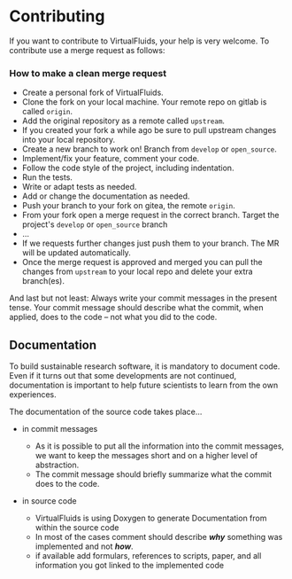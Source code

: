 # Contributing

If you want to contribute to VirtualFluids, your help is very welcome.
To contribute use a merge request as follows:

### How to make a clean merge request

- Create a personal fork of VirtualFluids.
- Clone the fork on your local machine. Your remote repo on gitlab is called `origin`.
- Add the original repository as a remote called `upstream`.
- If you created your fork a while ago be sure to pull upstream changes into your local repository.
- Create a new branch to work on! Branch from `develop` or `open_source`.
- Implement/fix your feature, comment your code.
- Follow the code style of the project, including indentation.
- Run the tests.
- Write or adapt tests as needed.
- Add or change the documentation as needed.
- Push your branch to your fork on gitea, the remote `origin`.
- From your fork open a merge request in the correct branch. Target the project's `develop` or `open_source` branch
- …
- If we requests further changes just push them to your branch. The MR will be updated automatically.
- Once the merge request is approved and merged you can pull the changes from `upstream` to your local repo and delete
your extra branch(es).

And last but not least: Always write your commit messages in the present tense. Your commit message should describe what the commit, when applied, does to the code – not what you did to the code.

## Documentation

To build sustainable research software, it is mandatory to document code. 
Even if it turns out that some developments are not continued, documentation is important to help future scientists to learn from the own experiences.  

The documentation of the source code takes place…

- in commit messages  
  - As it is possible to put all the information into the commit messages, we want to keep the messages short and on a higher level of abstraction.
  - The commit message should briefly summarize what the commit does to the code. 

- in source code
  - VirtualFluids is using Doxygen to generate Documentation from within the source code
   - In most of the cases comment should describe ***why*** something was implemented and not ***how***.
   - if available add formulars, references to scripts, paper, and all information you got linked to the implemented code
